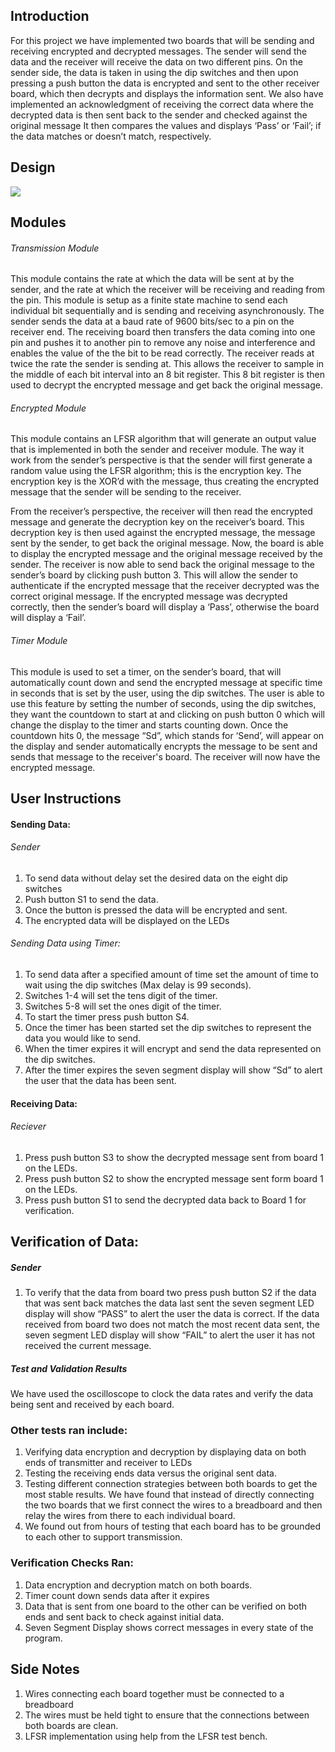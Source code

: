 ## Introduction

For this project we  have implemented two boards that will be sending and receiving encrypted and decrypted messages. The sender will send the data and the receiver will receive the data on two different pins. On the sender side, the data is taken in using the dip switches and
then upon pressing a push button the data is encrypted and sent to the other receiver board, which then decrypts and displays the information sent. We also have implemented an acknowledgment of receiving the correct data where the decrypted data is then sent back to the sender and checked against the original message  It then compares the values and displays ‘Pass’ or ‘Fail’;  if the data matches or doesn’t match, respectively.


## Design
 

![](https://github.com/mgit7/Spartan6E-FPGA/blob/master/Design.jpg)


## Modules


###### Transmission Module

This module contains the rate at which the data will be sent at by the sender, and the rate at which the receiver will be receiving and reading from the pin. This module is setup as a finite state machine to send each individual bit sequentially and is sending and receiving asynchronously. The sender sends the data at a baud rate of 9600 bits/sec to a pin
on the receiver end. The receiving board then transfers the data coming into one pin and pushes it to another pin to remove any noise and interference and enables the value of the the bit to be read correctly. The receiver reads at twice the rate the sender is sending at. This allows the receiver to sample in the middle of each bit interval into an 8 bit register. This 8 bit register is then used to decrypt the encrypted message and get back the original message. 



###### Encrypted Module

This module contains an LFSR algorithm that will generate an output value that is implemented in both the sender and receiver module. The way it work from the sender’s perspective  is that the sender will first generate a random value using the LFSR algorithm; this
is the encryption key. The encryption key is the   XOR’d with the  message, thus creating the encrypted message that the sender will be sending to the receiver.


From the receiver’s perspective, the receiver will then read the encrypted message and generate the decryption key on the receiver’s board. This decryption key is then used against the encrypted message, the message sent by the sender,  to get back the original message. Now, the board is able to display the encrypted message and the original message received by the sender. The receiver is now able to send back the original message to the sender’s board by clicking push button 3. This will allow the sender to authenticate if the encrypted message that the receiver decrypted was the correct original message. If the encrypted message was decrypted correctly, then the sender’s board will display a ‘Pass’, otherwise the board will display a ‘Fail’.


###### Timer Module

This module is used to set a timer, on the sender’s board, that will automatically count down and send the encrypted message at specific time in seconds that is  set by the user, using the dip switches. The user is able to use this feature by setting the number of seconds,
using the dip switches, they want the countdown to start at and clicking on push button 0 which will change the display to the timer and starts counting down. Once the countdown hits 0, the message “Sd”, which stands for ‘Send’, will appear on the display and sender automatically encrypts the message to be sent and sends that message to the receiver's board. The receiver will now have the encrypted message.



## User Instructions

#### Sending Data:
 
###### Sender

1.   To send data without delay set the desired data on the eight dip switches
2.   Push button S1 to send the data.
3.   Once the button is pressed the data will be encrypted and sent.
4.   The encrypted data will be displayed on the LEDs


###### Sending Data using Timer:

1.   To send data after a specified amount of time set the amount of time to wait using the dip switches (Max delay is 99 seconds).
2.   Switches 1-4 will set the tens digit of the timer.
3.   Switches 5-8 will set the ones digit of the timer.
4.   To start the timer press push button S4. 
5.   Once the timer has been started set the dip switches to represent the data you would like to send.
6.   When the timer expires it will encrypt and send the data represented on the dip switches.
7.   After the timer expires the seven segment display will show “Sd” to alert the user that the data has been sent.

 


#### Receiving Data:
 
###### Reciever

1.   Press push button S3 to show the decrypted message sent from board 1 on the LEDs.
2.   Press push button S2 to show the encrypted message sent form board 1 on the LEDs.
3.   Press push button S1 to send the decrypted data back to Board 1 for verification.

 


## Verification of Data:
 
##### Sender

1. To verify that the data from board two press push button S2 if the data that was sent back matches the data last sent the seven segment LED display will show “PASS” to alert the user the data is correct. If the data received from board two does not match the most recent data sent, the seven segment LED display will show “FAIL” to alert the user it has not received the current message.



##### Test and Validation Results


We have used the oscilloscope to clock the data rates and verify the data being sent and received by each board.


### Other tests ran include:

1. Verifying data encryption and decryption by displaying data on both ends of transmitter and receiver to LEDs
2. Testing the receiving ends data versus the original sent data.
3. Testing different connection strategies between both boards to get the most stable results. We have found that instead of directly connecting the two boards that we first connect the wires to a breadboard and then relay the wires from there to each individual board.
4. We found out from hours of testing that each board has to be grounded to each other to support transmission.


### Verification Checks Ran:

1. Data encryption and decryption match on both boards. 
2. Timer count down sends data after it expires
3. Data that is sent from one board to the other can be verified on both ends and sent back to check against initial data.
4. Seven Segment Display shows correct messages in every state of the program.


## Side Notes

1. Wires connecting each board together must be connected to a breadboard
2. The wires must be held tight to ensure that the connections between both boards are clean.
3. LFSR implementation using help from the LFSR test bench.
